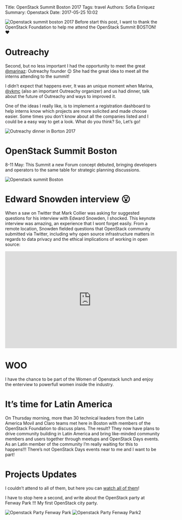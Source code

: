 Title: OpenStack Summit Boston 2017 
Tags: travel 
Authors: Sofia Enriquez
Summary: Openstack 
Date: 2017-05-25 10:02

![Openstack summit boston 2017]({filename}/images/boston-summit.jpg)
Before start this post, I want to thank the OpenStack Foundation to help me attend
the OpenStack Summit BOSTON! ❤


# Outreachy


Second, but no less important I had the opportunity to meet the great 
[@marinaz](https://twitter.com/marinaz): Outreachy founder 😉 She had
the great idea to meet all the interns attending to the summit!

I didn’t expect that happens ever, It was an unique moment when Marina,
[@vkmc](https://twitter.com/vkmc) (also an important Outreachy organizer)
and us had dinner, talk about the future of Outreachy and ways to
improved it.

One of the ideas I really like, is to implement a registration dashboard
to help interns know which projects are more solicited and made choose
easier. Some times you don’t know about all the companies listed and I
could be a easy way to get a look. What do you think? So, Let’s go!

![Outreachy dinner in Borton 2017]({filename}/images/boston-outreachy-team.jpg)

# OpenStack Summit Boston

8-11 May: This Summit a new Forum concept debuted, bringing developers
and operators to the same table for strategic planning discussions.

![Openstack summit Boston]({filename}/images/boston-openstack-pic.png)

# Edward Snowden interview 😮
When a saw on Twitter that Mark Collier was asking for suggested questions
for his interview with Edward Snowden, I shocked. This keynote interview was
amazing, an experience that I wont forget easily. From a remote location,
Snowden fielded questions that OpenStack community submitted via Twitter,
including why open source infrastructure matters in regards to data privacy
and the ethical implications of working in open source:

<iframe width="560" height="315" src="https://www.youtube.com/embed/DIxvFuKY0KM" frameborder="0" allow="accelerometer; autoplay; encrypted-media; gyroscope; picture-in-picture" allowfullscreen></iframe>

# WOO

I have the chance to be part of the Women of Openstack lunch and enjoy the
enterview to powerfull women inside the industry.

# It’s time for Latin America 

On Thursday morning, more than 30 technical leaders from the Latin America
Movil and Claro teams met here in Boston with members of the OpenStack
Foundation to discuss plans. The result?  They now have plans to drive
community building in Latin America and bring like-minded community members
and users together through meetups and OpenStack Days events. As an Latin
member of the community I’m really waiting for this to happens!!! There’s
not OpenStack Days events near to me and I want to be part!

# Projects Updates

I couldn’t attend to all of them, but here you can
[watch all of them](https://www.openstack.org/videos/summits/boston-2017/tracks/project-updates)!


I have to stop here a second, and write about the OpenStack party at
Fenway Park !!! My first OpenStack city party.

![Openstack Party Fenway Park]({filename}/images/redboston.png)
![Openstack Party Fenway Park2]({filename}/images/redboston.png)
